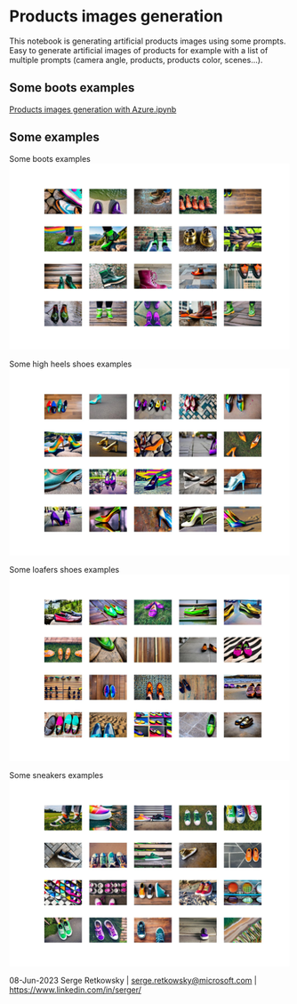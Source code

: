 # Products images generation

This notebook is generating artificial products images using some prompts.
Easy to generate artificial images of products for example with a list of multiple prompts (camera angle, products, products color, scenes...).

## Some boots examples 

<a href="Products images generation with Azure.ipynb">Products images generation with Azure.ipynb<a>


## Some examples

Some boots examples 
<img src="plot_boots.jpg">

Some high heels shoes examples
<img src="plot_high heels shoes.jpg">

Some loafers shoes examples
<img src="plot_loafers shoes.jpg">

Some sneakers examples
<img src="plot_sneakers shoes.jpg">

08-Jun-2023 Serge Retkowsky | serge.retkowsky@microsoft.com | https://www.linkedin.com/in/serger/
